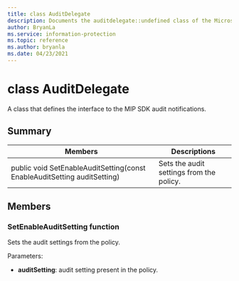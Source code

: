 ```yaml
---
title: class AuditDelegate 
description: Documents the auditdelegate::undefined class of the Microsoft Information Protection (MIP) SDK.
author: BryanLa
ms.service: information-protection
ms.topic: reference
ms.author: bryanla
ms.date: 04/23/2021
---
```


# class AuditDelegate 
A class that defines the interface to the MIP SDK audit notifications.
  
## Summary
 Members                        | Descriptions                                
--------------------------------|---------------------------------------------
public void SetEnableAuditSetting(const EnableAuditSetting auditSetting)  |  Sets the audit settings from the policy.
  
## Members
  
### SetEnableAuditSetting function
Sets the audit settings from the policy.

Parameters:  
* **auditSetting**: audit setting present in the policy.

